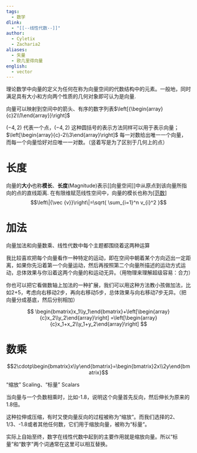 ```yaml
---
tags:
  - 数学
dlink:
  - "[[--线性代数--]]"
author:
  - Cyletix
  - Zacharia2
aliases:
  - 矢量
  - 欧几里得向量
english:
  - vector
---
```

理论数学中向量的定义为任何在称为向量空间的代数结构中的元素。一般地，同时满足具有大小和方向两个性质的几何对象即可认为是向量.

向量可以映射到空间中的箭头、有序的数字列表$\left[{\begin{array}{c}2\\1\end{array}}\right]$

$(-4,2)$ 代表一个点，$(-4,2)$ 这种圆括号的表示方法同样可以用于表示向量；$\left[\begin{array}{c}-2\\3\end{array}\right]$ 每一对数给出唯一一个向量，而每一个向量恰好对应唯一一对数。（竖着写是为了区别于几何上的点）


# 长度
向量的**大小**也称**模长**、**长度**(Magnitude)表示[[向量空间]]中从原点到该向量所指向的点的直线距离. 
在有限维赋范线性空间中，向量的模长也称为[[范数]](Norm)
$$\left\|{\vec {v}}\right\|=\sqrt{ \sum_{i=1}^n v_{i}^2 }$$

# 加法

向量加法和向量数乘、线性代数中每个主题都围绕着这两种运算

我比较喜欢把每个向量看作一种特定的运动，即在空间中朝着某个方向迈出一定距离，如果你先沿着第一个向量运动，然后再按照第二个向量所描述的运动方式运动，总体效果与你沿着这两个向量的和运动无异。（用物理来理解超级容易：合力）

你也可以把它看做数轴上加法的一种扩展，我们可以用这种方法教小孩做加法，比如2+5，考虑向右移动2步，再向右移动5步，总体效果与向右移动7步无异。（把向量分成基底，然后分别相加）

$$
\begin{bmatrix}x_1\\y_1\end{bmatrix}+\left[\begin{array}{c}x_2\\y_2\end{array}\right]
=\left[\begin{array}{c}x_1+x_2\\y_1+y_2\end{array}\right]
$$


# 数乘

$$2\cdotp\begin{bmatrix}x\\y\end{bmatrix}=\begin{bmatrix}2x\\2y\end{bmatrix}$$

“缩放” Scaling、“标量” Scalars

当向量与一个负数相乘时，比如-1.8，说明这个向量首先反向，然后伸长为原来的1.8倍。

这种拉伸或压缩，有时又使向量反向的过程被称为“缩放”。而我们选择的2、1/3、-1.8或者其他任何数，它们用于缩放向量，被称为“标量“。

实际上自始至终，数字在线性代数中起到的主要作用就是缩放向量。所以“标量”和“数字"两个词通常在这里可以相互替换。